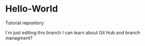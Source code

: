 # Hello-World
Tutorial repository

I´m just editing this branch I can learn about Git Hub and branch managment? 
